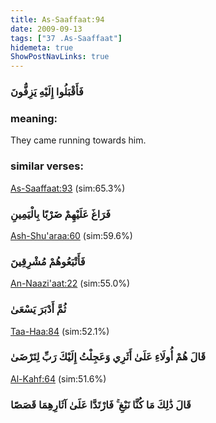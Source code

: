 ```yaml
---
title: As-Saaffaat:94
date: 2009-09-13
tags: ["37 .As-Saaffaat"]
hidemeta: true 
ShowPostNavLinks: true 
---
```

### فَأَقْبَلُوا إِلَيْهِ يَزِفُّونَ
### meaning: 
They came running towards him.
### similar verses: 

[As-Saaffaat:93](/37/93) (sim:65.3%)

### فَرَاغَ عَلَيْهِمْ ضَرْبًا بِالْيَمِينِ

[Ash-Shu'araa:60](/26/60) (sim:59.6%)

### فَأَتْبَعُوهُمْ مُشْرِقِينَ

[An-Naazi'aat:22](/79/22) (sim:55.0%)

### ثُمَّ أَدْبَرَ يَسْعَىٰ

[Taa-Haa:84](/20/84) (sim:52.1%)

### قَالَ هُمْ أُولَاءِ عَلَىٰ أَثَرِي وَعَجِلْتُ إِلَيْكَ رَبِّ لِتَرْضَىٰ

[Al-Kahf:64](/18/64) (sim:51.6%)

### قَالَ ذَٰلِكَ مَا كُنَّا نَبْغِ ۚ فَارْتَدَّا عَلَىٰ آثَارِهِمَا قَصَصًا
